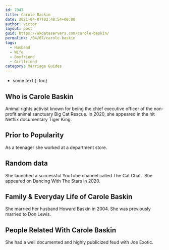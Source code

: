 ```yaml
---
id: 7047
title: Carole Baskin
date: 2021-04-07T02:48:54+00:00
author: victor
layout: post
guid: https://ukdataservers.com/carole-baskin/
permalink: /04/07/carole-baskin
tags:
  - Husband
  - Wife
  - Boyfriend
  - Girlfriend
category: Marriage Guides
---
```


* some text
{: toc}


## Who is Carole Baskin



Animal rights activist known for being the chief executive officer of the non-profit animal sanctuary Big Cat Rescue. In 2020, she appeared in the hit Netflix documentary Tiger King.

                
                
                
## Prior to Popularity



As a teenager she worked at a department store.

                
                
                
## Random data



She launched a successful YouTube channel called The Cat Chat.  She appeared on Dancing With The Stars in 2020.

                
                
                
## Family & Everyday Life of Carole Baskin



She married her husband Howard Baskin in 2004. She was previously married to Don Lewis. 

                
                
                
## People Related With Carole Baskin



She had a well documented and highly publicized feud with Joe Exotic.

                
              
            
          
          
          